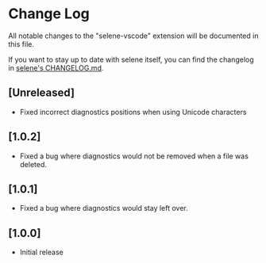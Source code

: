 # Change Log

All notable changes to the "selene-vscode" extension will be documented in this file.

If you want to stay up to date with selene itself, you can find the changelog in [selene's CHANGELOG.md](https://github.com/Kampfkarren/selene/blob/master/CHANGELOG.md).

## [Unreleased]
-   Fixed incorrect diagnostics positions when using Unicode characters

## [1.0.2]
-   Fixed a bug where diagnostics would not be removed when a file was deleted.

## [1.0.1]
-   Fixed a bug where diagnostics would stay left over.

## [1.0.0]
-   Initial release
